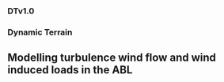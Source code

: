 ### DTv1.0

### Dynamic Terrain
## Modelling turbulence wind flow and wind induced loads in the ABL

